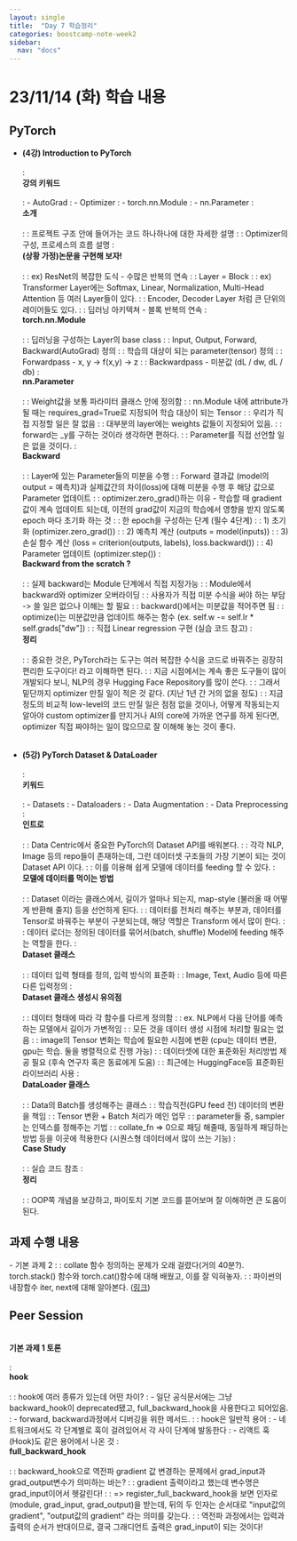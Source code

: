 ```yaml
---
layout: single
title:  "Day 7 학습정리"
categories: boostcamp-note-week2
sidebar:
  nav: "docs"
---
```


# 23/11/14 (화) 학습 내용

<h2>PyTorch</h2>

- <b>(4강) Introduction to PyTorch</b><br><br>
: <br><b>강의 키워드</b><br><br>
: - AutoGrad
: - Optimizer
: - torch.nn.Module
: - nn.Parameter
: <br><b>소개</b><br><br>
: : 프로젝트 구조 안에 들어가는 코드 하나하나에 대한 자세한 설명
: : Optimizer의 구성, 프로세스의 흐름 설명
: <br><b>(상황 가정)논문을 구현해 보자!</b><br><br>
: : ex) ResNet의 복잡한 도식 - 수많은 반복의 연속
: : Layer = Block
: : ex) Transformer Layer에는 Softmax, Linear, Normalization, Multi-Head Attention 등 여러 Layer들이 있다.
: : Encoder, Decoder Layer 처럼 큰 단위의 레이어들도 있다.
: : 딥러닝 아키텍쳐 - 블록 반복의 연속
: <br><b>torch.nn.Module</b><br><br>
: : 딥러닝을 구성하는 Layer의 base class
: : Input, Output, Forward, Backward(AutoGrad) 정의
: : 학습의 대상이 되는 parameter(tensor) 정의
: : Forwardpass - x, y -> f(x,y) -> z
: : Backwardpass - 미분값 (dL / dw, dL / db)
: <br><b>nn.Parameter</b><br><br>
: : Weight값을 보통 파라미터 클래스 안에 정의함
: : nn.Module 내에 attribute가 될 때는 requires_grad=True로 지정되어 학습 대상이 되는 Tensor
: : 우리가 직접 지정할 일은 잘 없음
: : 대부분의 layer에는 weights 값들이 지정되어 있음.
: : forward는 _y를 구하는 것이라 생각하면 편하다.
: : Parameter를 직접 선언할 일은 없을 것이다.
: <br><b>Backward</b><br><br>
: : Layer에 있는 Parameter들의 미분을 수행
: : Forward 결과값 (model의 output = 예측치)과 실제값간의 차이(loss)에 대해 미분을 수행 후 해당 값으로 Parameter 업데이트
: : optimizer.zero_grad()하는 이유 - 학습할 때 gradient 값이 계속 업데이트 되는데, 이전의 grad값이 지금의 학습에서 영향을 받지 않도록 epoch 마다 초기화 하는 것
: : 한 epoch을 구성하는 단계 (필수 4단계)
: : 1) 초기화 (optimizer.zero_grad())
: : 2) 예측치 계산 (outputs = model(inputs))
: : 3) 손실 함수 계산 (loss = criterion(outputs, labels), loss.backward())
: : 4) Parameter 업데이트 (optimizer.step())
: <br><b>Backward from the scratch ? </b><br><br>
: : 실제 backward는 Module 단계에서 직접 지정가능
: : Module에서 backward와 optimizer 오버라이딩
: : 사용자가 직접 미분 수식을 써야 하는 부담 -> 쓸 일은 없으나 이해는 할 필요
: : backward()에서는 미분값을 적어주면 됨
: : optimize()는 미분값만큼 업데이트 해주는 함수 (ex. self.w -= self.lr * self.grads["dw"])
: : 직접 Linear regression 구현 (실습 코드 참고)
: <br><b>정리</b><br><br>
: : 중요한 것은, PyTorch라는 도구는 여러 복잡한 수식을 코드로 바꿔주는 굉장히 편리한 도구이다! 라고 이해하면 된다.
: : 지금 시점에서는 계속 좋은 도구들이 많이 개발되다 보니, NLP의 경우 Hugging Face Repository를 많이 쓴다.
: : 그래서 밑단까지 optimizer 만질 일이 적은 것 같다. (지난 1년 간 거의 없을 정도)
: : 지금 정도의 비교적 low-level의 코드 만질 일은 점점 없을 것이나, 어떻게 작동되는지 알아야 custom optimizer를 만지거나 AI의 core에 가까운 연구를 하게 된다면, optimizer 직접 짜야하는 일이 많으므로 잘 이해해 놓는 것이 좋다.<br><br>



- <b>(5강) PyTorch Dataset & DataLoader</b><br><br>
: <br><b>키워드</b><br><br>
: - Datasets
: - Dataloaders
: - Data Augmentation
: - Data Preprocessing
: <br><b>인트로</b><br><br>
: : Data Centric에서 중요한 PyTorch의 Dataset API를 배워본다.
: : 각각 NLP, Image 등의 repo들이 존재하는데, 그런 데이터셋 구조들의 가장 기본이 되는 것이 Dataset API 이다.
: : 이를 이용해 쉽게 모델에 데이터를 feeding 할 수 있다.
: <br><b>모델에 데이터를 먹이는 방법</b><br><br>
: : Dataset 이라는 클래스에서, 길이가 얼마나 되는지, map-style (불러올 때 어떻게 반환해 줄지) 등을 선언하게 된다.
: : 데이터를 전처리 해주는 부분과, 데이터를 Tensor로 바꿔주는 부분이 구분되는데, 해당 역할은 Transform 에서 많이 한다.
: : 데이터 로더는 정의된 데이터를 묶어서(batch, shuffle) Model에 feeding 해주는 역할을 한다.
: <br><b>Dataset 클래스</b><br><br>
: : 데이터 입력 형태를 정의, 입력 방식의 표준화
: : Image, Text, Audio 등에 따른 다른 입력정의
: <br><b>Dataset 클래스 생성시 유의점</b><br><br>
: : 데이터 형태에 따라 각 함수를 다르게 정의함
: : ex. NLP에서 다음 단어를 예측하는 모델에서 길이가 가변적임
: : 모든 것을 데이터 생성 시점에 처리할 필요는 없음
: : image의 Tensor 변화는 학습에 필요한 시점에 변환 (cpu는 데이터 변환, gpu는 학습. 둘을 병렬적으로 진행 가능)
: : 데이터셋에 대한 표준화된 처리방법 제공 필요 (후속 연구자 혹은 동료에게 도움)
: : 최근에는 HuggingFace등 표준화된 라이브러리 사용
: <br><b>DataLoader 클래스</b><br><br>
: : Data의 Batch를 생성해주는 클래스
: : 학습직전(GPU feed 전) 데이터의 변환을 책임 
: : Tensor 변환 + Batch 처리가 메인 업무
: : parameter들 중, sampler는 인덱스를 정해주는 기법
: : collate_fn => 0으로 패딩 해줄때, 동일하게 패딩하는 방법 등을 이곳에 적용한다 (시퀀스형 데이터에서 많이 쓰는 기능)
: <br><b>Case Study</b><br><br>
: : 실습 코드 참조
: <br><b>정리</b><br><br>
: : OOP쪽 개념을 보강하고, 파이토치 기본 코드를 뜯어보며 잘 이해하면 큰 도움이 된다.



<h2>과제 수행 내용</h2>
- 기본 과제 2
: : collate 함수 정의하는 문제가 오래 걸렸다(거의 40분?). torch.stack() 함수와 torch.cat()함수에 대해 배웠고, 이를 잘 익혀놓자.
: : 파이썬의 내장함수 iter, next에 대해 알아본다. (<a href="https://zephyrus1111.tistory.com/235">링크</a>)



<h2>Peer Session</h2>
<br><b>기본 과제 1 토론</b><br><br>
: <br><b>hook</b><br><br>
: : hook에 여러 종류가 있는데 어떤 차이?
: - 일단 공식문서에는 그냥 backward_hook이 deprecated됐고, full_backward_hook을 사용한다고 되어있음.
: - forward, backward과정에서 디버깅을 위한 메서드.
: : hook은 일반적 용어
: - 네트워크에서도 각 단계별로 훅이 걸려있어서 각 사이 단계에 발동한다
: - 리액트 훅(Hook)도 같은 용어에서 나온 것
: <br><b>full_backward_hook</b><br><br>
: : backward_hook으로 역전파 gradient 값 변경하는 문제에서 grad_input과 grad_output변수가 의미하는 바는? 
: : gradient 출력이라고 했는데 변수명은 grad_input이어서 헷갈린다!
: : => register_full_backward_hook을 보면 인자로 (module, grad_input, grad_output)을 받는데, 뒤의 두 인자는 순서대로 "input값의 gradient", "output값의 gradient" 라는 의미를 갖는다.
: : 역전파 과정에서는 입력과 출력의 순서가 반대이므로, 결국 그래디언트 출력은 grad_input이 되는 것이다!
